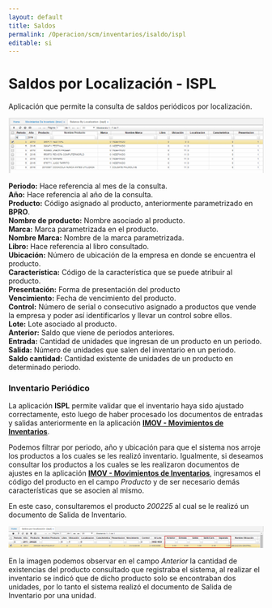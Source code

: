 ```yaml
---
layout: default
title: Saldos
permalink: /Operacion/scm/inventarios/isaldo/ispl
editable: si
---
```


# Saldos por Localización - ISPL

Aplicación que permite la consulta de saldos periódicos por localización.

![](ispl1.png)

**Periodo:**  Hace referencia al mes de la consulta.  
**Año:** Hace referencia al año de la consulta.  
**Producto:** Código asignado al producto, anteriormente parametrizado en **BPRO**.  
**Nombre de producto:** Nombre asociado al producto.  
**Marca:** Marca parametrizada en el producto.  
**Nombre Marca:** Nombre de la marca parametrizada.  
**Libro:** Hace referencia al libro consultado.  
**Ubicación:** Número de ubicación de la empresa en donde se encuentra el producto.  
**Característica:** Código de la característica que se puede atribuir al producto.  
**Presentación:** Forma de presentación del producto  
**Vencimiento:** Fecha de vencimiento del producto.  
**Control:** Número de serial o consecutivo asignado a productos que vende la empresa y poder así identificarlos y llevar un control sobre ellos.  
**Lote:** Lote asociado al producto.  
**Anterior:** Saldo que viene de periodos anteriores.  
**Entrada:** Cantidad de unidades que ingresan de un producto en un periodo.  
**Salida:** Número de unidades que salen del inventario en un periodo.  
**Saldo cantidad:** Cantidad existente de unidades de un producto en determinado periodo.  

### Inventario Periódico

La aplicación **ISPL** permite validar que el inventario haya sido ajustado correctamente, esto luego de haber procesado los documentos de entradas y salidas anteriormente en la aplicación [**IMOV - Movimientos de Inventarios**](http://docs.oasiscom.com/Operacion/scm/inventarios/imovimient/imov).  

Podemos filtrar por periodo, año y ubicación para que el sistema nos arroje los productos a los cuales se les realizó inventario. Igualmente, si deseamos consultar los productos a los cuales se les realizaron documentos de ajustes en la aplicación [**IMOV - Movimientos de Inventarios**](http://docs.oasiscom.com/Operacion/scm/inventarios/imovimient/imov), ingresamos el código del producto en el campo _Producto_ y de ser necesario demás características que se asocien al mismo.  

En este caso, consultaremos el producto _200225_ al cual se le realizó un documento de Salida de Inventario.  

![](ispl2.png)

En la imagen podemos observar en el campo _Anterior_ la cantidad de existencias del producto consultado que registraba el sistema, al realizar el inventario se indicó que de dicho producto solo se encontraban dos unidades, por lo tanto el sistema realizó el documento de Salida de Inventario por una unidad.  







